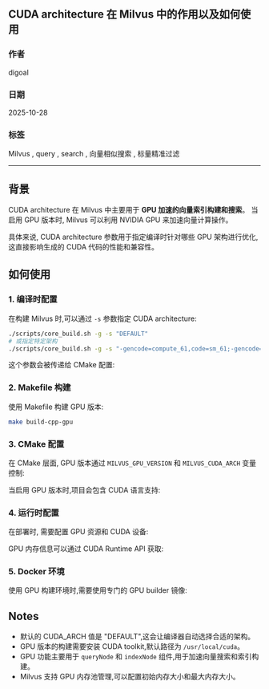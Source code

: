 ## CUDA architecture 在 Milvus 中的作用以及如何使用  
                                              
### 作者                                             
digoal                                            
                                           
### 日期                                          
2025-10-28                                          
                                            
### 标签                                            
Milvus , query , search , 向量相似搜索 , 标量精准过滤                                               
                                            
----                                            
                                            
## 背景      
CUDA architecture 在 Milvus 中主要用于 **GPU 加速的向量索引构建和搜索**。 当启用 GPU 版本时, Milvus 可以利用 NVIDIA GPU 来加速向量计算操作。    
  
具体来说, CUDA architecture 参数用于指定编译时针对哪些 GPU 架构进行优化, 这直接影响生成的 CUDA 代码的性能和兼容性。   
  
## 如何使用  
  
### 1. 编译时配置  
  
在构建 Milvus 时,可以通过 `-s` 参数指定 CUDA architecture:    
  
```bash  
./scripts/core_build.sh -g -s "DEFAULT"  
# 或指定特定架构  
./scripts/core_build.sh -g -s "-gencode=compute_61,code=sm_61;-gencode=compute_75,code=sm_75"  
```  
  
这个参数会被传递给 CMake 配置:   
  
### 2. Makefile 构建  
  
使用 Makefile 构建 GPU 版本:    
  
```bash  
make build-cpp-gpu  
```  
  
### 3. CMake 配置  
  
在 CMake 层面, GPU 版本通过 `MILVUS_GPU_VERSION` 和 `MILVUS_CUDA_ARCH` 变量控制:    
  
当启用 GPU 版本时,项目会包含 CUDA 语言支持:    
  
### 4. 运行时配置  
  
在部署时, 需要配置 GPU 资源和 CUDA 设备:    
  
GPU 内存信息可以通过 CUDA Runtime API 获取:    
  
### 5. Docker 环境  
  
使用 GPU 构建环境时,需要使用专门的 GPU builder 镜像:    
  
## Notes  
  
- 默认的 CUDA_ARCH 值是 "DEFAULT",这会让编译器自动选择合适的架构。    
- GPU 版本的构建需要安装 CUDA toolkit,默认路径为 `/usr/local/cuda`。    
- GPU 功能主要用于 `queryNode` 和 `indexNode` 组件,用于加速向量搜索和索引构建。    
- Milvus 支持 GPU 内存池管理,可以配置初始内存大小和最大内存大小。   
  